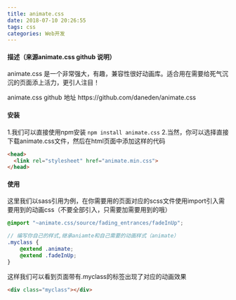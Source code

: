 ```yaml
---
title: animate.css
date: 2018-07-10 20:26:55
tags: css
categories: Web开发
---
```

#### 描述（来源animate.css github 说明）
animate.css 是一个非常强大，有趣，兼容性很好动画库。适合用在需要给死气沉沉的页面添上活力，更引人注目！
<div class="tip">animate.css github 地址 
https://github.com/daneden/animate.css
</div>

#### 安装
1.我们可以直接使用npm安装
`npm install animate.css`
2.当然，你可以选择直接下载animate.css文件，然后在html页面中添加这样的代码
```html
<head>
  <link rel="stylesheet" href="animate.min.css">
</head>
```

#### 使用
这里我们以sass引用为例，在你需要用的页面对应的scss文件使用import引入需要用到的动画css（不要全部引入，只需要加需要用到的哦）
```scss
@import "~animate.css/source/fading_entrances/fadeInUp";

// 编写你自己的样式,继承aniamte和自己需要的动画样式（animate）
.myclass {
    @extend .animate;
    @extend .fadeInUp;
}
```
这样我们可以看到页面带有.myclass的标签出现了对应的动画效果
```html
<div class="myclass"></div>
```
